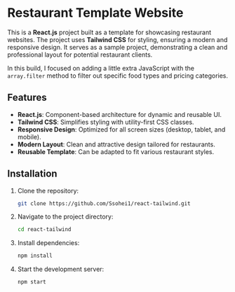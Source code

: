 # **Restaurant Template Website**

This is a **React.js** project built as a template for showcasing restaurant websites. The project uses **Tailwind CSS** for styling, ensuring a modern and responsive design. It serves as a sample project, demonstrating a clean and professional layout for potential restaurant clients.

In this build, I focused on adding a little extra JavaScript with the `array.filter` method to filter out specific food types and pricing categories.

## **Features**
- **React.js**: Component-based architecture for dynamic and reusable UI.
- **Tailwind CSS**: Simplifies styling with utility-first CSS classes.
- **Responsive Design**: Optimized for all screen sizes (desktop, tablet, and mobile).
- **Modern Layout**: Clean and attractive design tailored for restaurants.
- **Reusable Template**: Can be adapted to fit various restaurant styles.

## **Installation**
1. Clone the repository:
   ```bash
   git clone https://github.com/Ssohei1/react-tailwind.git
   ```

2. Navigate to the project directory:
   ```bash
   cd react-tailwind
   ```

3. Install dependencies:
   ```bash
   npm install
   ```

4. Start the development server:
   ```bash
   npm start
   ```

